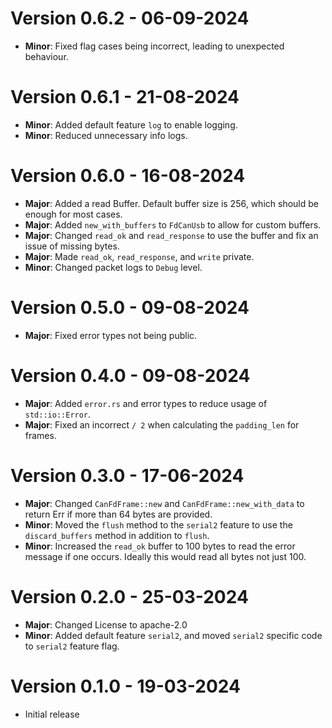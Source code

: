 # Version 0.6.2 - 06-09-2024
- **Minor**: Fixed flag cases being incorrect, leading to unexpected behaviour.
# Version 0.6.1 - 21-08-2024
- **Minor**: Added default feature `log` to enable logging.
- **Minor**: Reduced unnecessary info logs.
# Version 0.6.0 - 16-08-2024
- **Major**: Added a read Buffer. Default buffer size is 256, which should be enough for most cases.
- **Major**: Added `new_with_buffers` to `FdCanUsb` to allow for custom buffers.
- **Major**: Changed `read_ok` and `read_response` to use the buffer and fix an issue of missing bytes.
- **Major**: Made `read_ok`, `read_response`, and `write` private.
- **Minor**: Changed packet logs to `Debug` level.
# Version 0.5.0 - 09-08-2024
- **Major**: Fixed error types not being public.
# Version 0.4.0 - 09-08-2024
- **Major**: Added `error.rs` and error types to reduce usage of `std::io::Error`.
- **Major**: Fixed an incorrect `/ 2` when calculating the `padding_len` for frames.
# Version 0.3.0 - 17-06-2024
- **Major**: Changed `CanFdFrame::new` and `CanFdFrame::new_with_data` to return Err if more than 64 bytes are provided.
- **Minor**: Moved the `flush` method to the `serial2` feature to use the `discard_buffers` method in addition to `flush`.
- **Minor**: Increased the `read_ok` buffer to 100 bytes to read the error message if one occurs. Ideally this would read all bytes not just 100.
# Version 0.2.0 - 25-03-2024
- **Major**: Changed License to apache-2.0
- **Minor**: Added default feature `serial2`, and moved `serial2` specific code to `serial2` feature flag.
# Version 0.1.0 - 19-03-2024
- Initial release
